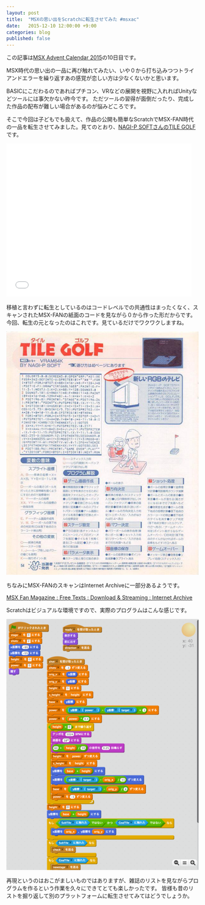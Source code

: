 ```yaml
---
layout: post
title:  "MSXの思い出をScratchに転生させてみた #msxac"
date:   2015-12-10 12:00:00 +9:00
categories: blog
published: false
---
```


この記事は[MSX Advent Calendar 2015](http://www.adventar.org/calendars/920)の10日目です。

MSX時代の思い出の一品に再び触れてみたい、いや０から打ち込みつつトライアンドエラーを繰り返すあの感覚が恋しい方は少なくないかと思います。

BASICにこだわるのであればプチコン、VRなどの展開を視野に入れればUnityなどツールには事欠かない昨今です。
ただツールの習得が面倒だったり、完成した作品の配布が難しい場合があるのが悩みどころです。

そこで今回は子どもでも扱えて、作品の公開も簡単なScratchでMSX-FAN時代の一品を転生させてみました。見てのとおり、[NAGI-P SOFTさんのTILE GOLF](http://www.nagi-p.com/v1/msxprdct.html)です。

<iframe allowtransparency="true" width="485" height="402" src="//scratch.mit.edu/projects/embed/70032572/?autostart=false" frameborder="0" allowfullscreen></iframe>

移植と言わずに転生としているのはコードレベルでの共通性はまったくなく、スキャンされたMSX-FANの紙面のコードを見ながら０から作った形だからです。
今回、転生の元となったのはこれです。見ているだけでワクワクしますね。

![](/images/list.jpg)

ちなみにMSX-FANのスキャンはInternet Archiveに一部分あるようです。

[MSX Fan Magazine : Free Texts : Download & Streaming : Internet Archive](https://archive.org/details/msx-fan-magazine)

Scratchはビジュアルな環境ですので、実際のプログラムはこんな感じです。

![image](/images/tilegolf.png)

再現というのはおこがましいものではありますが、雑誌のリストを見ながらプログラムを作るという作業を久々にできてとても楽しかったです。
皆様も昔のリストを掘り返して別のプラットフォームに転生させてみてはどうでしょうか。
